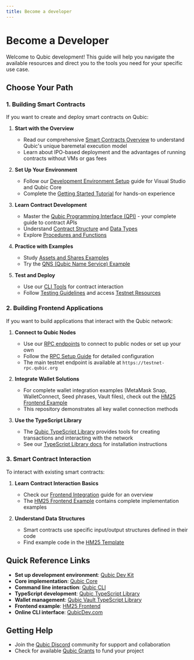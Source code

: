 ```yaml
---
title: Become a developer
---
```


# Become a Developer

Welcome to Qubic development! This guide will help you navigate the available resources and direct you to the tools you need for your specific use case.

## Choose Your Path

### 1. Building Smart Contracts

If you want to create and deploy smart contracts on Qubic:

1. **Start with the Overview**
   - Read our comprehensive [Smart Contracts Overview](smart-contracts/overview.md) to understand Qubic's unique baremetal execution model
   - Learn about IPO-based deployment and the advantages of running contracts without VMs or gas fees

2. **Set Up Your Environment**
   - Follow our [Development Environment Setup](dev-kit.md) guide for Visual Studio and Qubic Core
   - Complete the [Getting Started Tutorial](smart-contracts/getting-started/setup-enviroment.md) for hands-on experience

3. **Learn Contract Development**
   - Master the [Qubic Programming Interface (QPI)](qpi.md) - your complete guide to contract APIs
   - Understand [Contract Structure](smart-contracts/smart-contract/contract-structure.md) and [Data Types](smart-contracts/smart-contract/data-types.md)
   - Explore [Procedures and Functions](smart-contracts/smart-contract/procedures-and-functions.md)

4. **Practice with Examples**
   - Study [Assets and Shares Examples](smart-contracts/sc-by-examples/assets-and-shares.md)
   - Try the [QNS (Qubic Name Service) Example](smart-contracts/sc-by-examples/qns.md)

5. **Test and Deploy**
   - Use our [CLI Tools](smart-contracts/cli/Overview.md) for contract interaction
   - Follow [Testing Guidelines](smart-contracts/testing/overview.md) and access [Testnet Resources](testnet-resources.md)

### 2. Building Frontend Applications

If you want to build applications that interact with the Qubic network:

1. **Connect to Qubic Nodes**
   - Use our [RPC endpoints](../api/rpc.md) to connect to public nodes or set up your own
   - Follow the [RPC Setup Guide](smart-contracts/rpc/setup-rpc.md) for detailed configuration
   - The main testnet endpoint is available at `https://testnet-rpc.qubic.org`

2. **Integrate Wallet Solutions**
   - For complete wallet integration examples (MetaMask Snap, WalletConnect, Seed phrases, Vault files), check out the [HM25 Frontend Example](https://github.com/icyblob/hm25-frontend)
   - This repository demonstrates all key wallet connection methods

3. **Use the TypeScript Library**
   - The [Qubic TypeScript Library](https://github.com/qubic/ts-library) provides tools for creating transactions and interacting with the network
   - See our [TypeScript Library docs](library-typescript.md) for installation instructions

### 3. Smart Contract Interaction

To interact with existing smart contracts:

1. **Learn Contract Interaction Basics**
   - Check our [Frontend Integration](frontend-integration.md) guide for an overview
   - The [HM25 Frontend Example](https://github.com/icyblob/hm25-frontend) contains complete implementation examples

2. **Understand Data Structures**
   - Smart contracts use specific input/output structures defined in their code
   - Find example code in the [HM25 Template](https://github.com/qubic/core/blob/madrid-2025/src/contracts/HM25.h)

## Quick Reference Links

- **Set up development environment**: [Qubic Dev Kit](https://github.com/qubic/qubic-dev-kit)
- **Core implementation**: [Qubic Core](https://github.com/qubic/core)
- **Command line interaction**: [Qubic CLI](https://github.com/qubic/qubic-cli)
- **TypeScript development**: [Qubic TypeScript Library](https://github.com/qubic/ts-library)
- **Wallet management**: [Qubic Vault TypeScript Library](https://github.com/qubic/ts-vault-library)
- **Frontend example**: [HM25 Frontend](https://github.com/icyblob/hm25-frontend)
- **Online CLI interface**: [QubicDev.com](https://qubicdev.com)

## Getting Help

- Join the [Qubic Discord](https://discord.gg/qubic) community for support and collaboration
- Check for available [Qubic Grants](grants.md) to fund your project